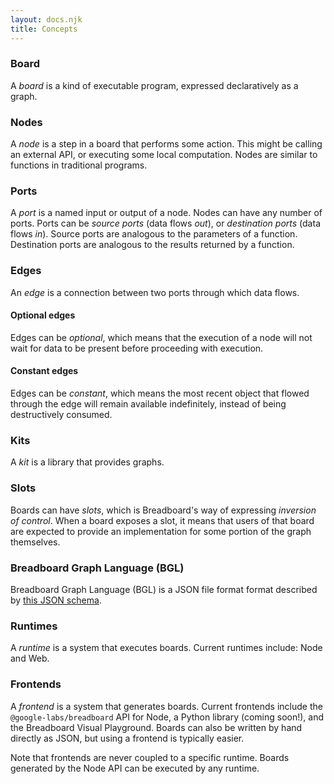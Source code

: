 ```yaml
---
layout: docs.njk
title: Concepts
---
```


### Board

A _board_ is a kind of executable program, expressed declaratively as a graph.

### Nodes

A _node_ is a step in a board that performs some action. This might be calling
an external API, or executing some local computation. Nodes are similar to
functions in traditional programs.

### Ports

A _port_ is a named input or output of a node. Nodes can have any number of
ports. Ports can be _source ports_ (data flows _out_), or _destination ports_
(data flows _in_). Source ports are analogous to the parameters of a function.
Destination ports are analogous to the results returned by a function.

### Edges

An _edge_ is a connection between two ports through which data flows.

#### Optional edges

Edges can be _optional_, which means that the execution of a node will not wait
for data to be present before proceeding with execution.

#### Constant edges

Edges can be _constant_, which means the most recent object that flowed through
the edge will remain available indefinitely, instead of being destructively
consumed.

### Kits

A _kit_ is a library that provides graphs.

### Slots

Boards can have _slots_, which is Breadboard's way of expressing _inversion of
control_. When a board exposes a slot, it means that users of that board are
expected to provide an implementation for some portion of the graph themselves.

### Breadboard Graph Language (BGL)

Breadboard Graph Language (BGL) is a JSON file format format described by [this
JSON
schema](https://github.com/breadboard-ai/breadboard/blob/main/packages/breadboard/breadboard.schema.json).

### Runtimes

A _runtime_ is a system that executes boards. Current runtimes include: Node and
Web.

### Frontends

A _frontend_ is a system that generates boards. Current frontends include the
`@google-labs/breadboard` API for Node, a Python library (coming soon!), and the
Breadboard Visual Playground. Boards can also be written by hand directly as
JSON, but using a frontend is typically easier.

Note that frontends are never coupled to a specific runtime. Boards generated by
the Node API can be executed by any runtime.
